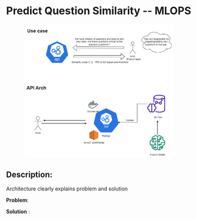# Predict Question Similarity -- MLOPS


<p align="center" width="100%">
    <img width="80%" src="img/architecture.png">
</p>

## Description:

Architecture clearly explains problem and solution 

**Problem**: 



**Solution** :


